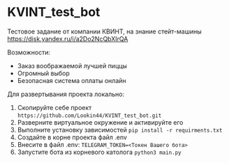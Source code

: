 # KVINT_test_bot
Тестовое задание от компании КВИНТ, на знание стейт-машины https://disk.yandex.ru/i/a2Do2NcQbXIrQA

Возможности:
- Заказ воображаемой лучшей пиццы
- Огромный выбор
- Безопасная система оплаты онлайн 


Для развертывания проекта локально:
1. Скопируйте себе проект ```https://github.com/Lookin44/KVINT_test_bot.git```
2. Разверните виртуальное окружение и активируйте его
3. Выполните установку зависимостей ```pip install -r requirments.txt```
4. Создайте в корне проекта файл .env
5. Внесите в файл .env: ```TELEGRAM_TOKEN=<Токен Вашего бота>```
6. Запустите бота из корневого католога ```python3 main.py```